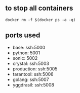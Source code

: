 

## to stop all containers

```
docker rm -f $(docker ps -a -q)
```

## ports used

- base: ssh:5000
- python: 5001
- sonic: 5002
- crystal: ssh:5003
- production: ssh:5005
- tarantool: ssh:5006
- golang: ssh:5007
- yggdrasil: ssh:5008